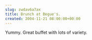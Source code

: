 ```yaml
---  
slug: zwdav6a7ax
title: Brunch at Begue's.
created: 2004-11-21 08:00:00+00:00
---  
```


Yummy. Great buffet with lots of variety.

